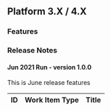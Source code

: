 ## Platform 3.X / 4.X

### Features
### Release Notes

#### Jun 2021 Run - version 1.0.0
This is June release features


| ID | Work Item Type | Title |
| -- | -------------- | ----- |
